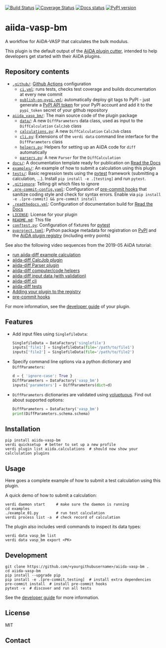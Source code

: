 [![Build Status][ci-badge]][ci-link]
[![Coverage Status][cov-badge]][cov-link]
[![Docs status][docs-badge]][docs-link]
[![PyPI version][pypi-badge]][pypi-link]

# aiida-vasp-bm

A workflow for AiiDA-VASP that calculates the bulk modulus.

This plugin is the default output of the
[AiiDA plugin cutter](https://github.com/aiidateam/aiida-plugin-cutter),
intended to help developers get started with their AiiDA plugins.

## Repository contents

* [`.github/`](.github/): [Github Actions](https://github.com/features/actions) configuration
  * [`ci.yml`](.github/workflows/ci.yml): runs tests, checks test coverage and builds documentation at every new commit
  * [`publish-on-pypi.yml`](.github/workflows/publish-on-pypi.yml): automatically deploy git tags to PyPI - just generate a [PyPI API token](https://pypi.org/help/#apitoken) for your PyPI account and add it to the `pypi_token` secret of your github repository
* [`aiida_vasp_bm/`](aiida_vasp_bm/): The main source code of the plugin package
  * [`data/`](aiida_vasp_bm/data/): A new `DiffParameters` data class, used as input to the `DiffCalculation` `CalcJob` class
  * [`calculations.py`](aiida_vasp_bm/calculations.py): A new `DiffCalculation` `CalcJob` class
  * [`cli.py`](aiida_vasp_bm/cli.py): Extensions of the `verdi data` command line interface for the `DiffParameters` class
  * [`helpers.py`](aiida_vasp_bm/helpers.py): Helpers for setting up an AiiDA code for `diff` automatically
  * [`parsers.py`](aiida_vasp_bm/parsers.py): A new `Parser` for the `DiffCalculation`
* [`docs/`](docs/): A documentation template ready for publication on [Read the Docs](http://aiida-diff.readthedocs.io/en/latest/)
* [`examples/`](examples/): An example of how to submit a calculation using this plugin
* [`tests/`](tests/): Basic regression tests using the [pytest](https://docs.pytest.org/en/latest/) framework (submitting a calculation, ...). Install `pip install -e .[testing]` and run `pytest`.
* [`.gitignore`](.gitignore): Telling git which files to ignore
* [`.pre-commit-config.yaml`](.pre-commit-config.yaml): Configuration of [pre-commit hooks](https://pre-commit.com/) that sanitize coding style and check for syntax errors. Enable via `pip install -e .[pre-commit] && pre-commit install`
* [`.readthedocs.yml`](.readthedocs.yml): Configuration of documentation build for [Read the Docs](https://readthedocs.org/)
* [`LICENSE`](LICENSE): License for your plugin
* [`README.md`](README.md): This file
* [`conftest.py`](conftest.py): Configuration of fixtures for [pytest](https://docs.pytest.org/en/latest/)
* [`pyproject.toml`](setup.json): Python package metadata for registration on [PyPI](https://pypi.org/) and the [AiiDA plugin registry](https://aiidateam.github.io/aiida-registry/) (including entry points)

See also the following video sequences from the 2019-05 AiiDA tutorial:

 * [run aiida-diff example calculation](https://www.youtube.com/watch?v=2CxiuiA1uVs&t=403s)
 * [aiida-diff CalcJob plugin](https://www.youtube.com/watch?v=2CxiuiA1uVs&t=685s)
 * [aiida-diff Parser plugin](https://www.youtube.com/watch?v=2CxiuiA1uVs&t=936s)
 * [aiida-diff computer/code helpers](https://www.youtube.com/watch?v=2CxiuiA1uVs&t=1238s)
 * [aiida-diff input data (with validation)](https://www.youtube.com/watch?v=2CxiuiA1uVs&t=1353s)
 * [aiida-diff cli](https://www.youtube.com/watch?v=2CxiuiA1uVs&t=1621s)
 * [aiida-diff tests](https://www.youtube.com/watch?v=2CxiuiA1uVs&t=1931s)
 * [Adding your plugin to the registry](https://www.youtube.com/watch?v=760O2lDB-TM&t=112s)
 * [pre-commit hooks](https://www.youtube.com/watch?v=760O2lDB-TM&t=333s)

For more information, see the [developer guide](https://aiida-diff.readthedocs.io/en/latest/developer_guide) of your plugin.


## Features

 * Add input files using `SinglefileData`:
   ```python
   SinglefileData = DataFactory('singlefile')
   inputs['file1'] = SinglefileData(file='/path/to/file1')
   inputs['file2'] = SinglefileData(file='/path/to/file2')
   ```

 * Specify command line options via a python dictionary and `DiffParameters`:
   ```python
   d = { 'ignore-case': True }
   DiffParameters = DataFactory('vasp_bm')
   inputs['parameters'] = DiffParameters(dict=d)
   ```

 * `DiffParameters` dictionaries are validated using [voluptuous](https://github.com/alecthomas/voluptuous).
   Find out about supported options:
   ```python
   DiffParameters = DataFactory('vasp_bm')
   print(DiffParameters.schema.schema)
   ```

## Installation

```shell
pip install aiida-vasp-bm
verdi quicksetup  # better to set up a new profile
verdi plugin list aiida.calculations  # should now show your calclulation plugins
```


## Usage

Here goes a complete example of how to submit a test calculation using this plugin.

A quick demo of how to submit a calculation:
```shell
verdi daemon start     # make sure the daemon is running
cd examples
./example_01.py        # run test calculation
verdi process list -a  # check record of calculation
```

The plugin also includes verdi commands to inspect its data types:
```shell
verdi data vasp_bm list
verdi data vasp_bm export <PK>
```

## Development

```shell
git clone https://github.com/<yourgithubusername>/aiida-vasp-bm .
cd aiida-vasp-bm
pip install --upgrade pip
pip install -e .[pre-commit,testing]  # install extra dependencies
pre-commit install  # install pre-commit hooks
pytest -v  # discover and run all tests
```

See the [developer guide](http://aiida-vasp-bm.readthedocs.io/en/latest/developer_guide/index.html) for more information.

## License

MIT
## Contact

<yourcontactemail>


[ci-badge]: https://github.com/<yourgithubusername>/aiida-vasp-bm/workflows/ci/badge.svg?branch=master
[ci-link]: https://github.com/<yourgithubusername>/aiida-vasp-bm/actions
[cov-badge]: https://coveralls.io/repos/github/<yourgithubusername>/aiida-vasp-bm/badge.svg?branch=master
[cov-link]: https://coveralls.io/github/<yourgithubusername>/aiida-vasp-bm?branch=master
[docs-badge]: https://readthedocs.org/projects/aiida-vasp-bm/badge
[docs-link]: http://aiida-vasp-bm.readthedocs.io/
[pypi-badge]: https://badge.fury.io/py/aiida-vasp-bm.svg
[pypi-link]: https://badge.fury.io/py/aiida-vasp-bm
